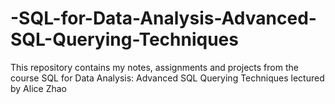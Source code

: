 # -SQL-for-Data-Analysis-Advanced-SQL-Querying-Techniques
This repository contains my notes, assignments and projects from the course  SQL for Data Analysis: Advanced SQL Querying Techniques lectured by Alice Zhao
